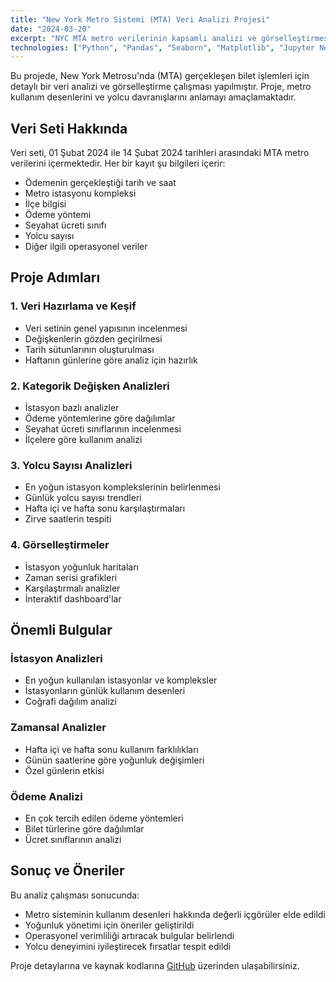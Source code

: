 ```yaml
---
title: "New York Metro Sistemi (MTA) Veri Analizi Projesi"
date: "2024-03-20"
excerpt: "NYC MTA metro verilerinin kapsamlı analizi ve görselleştirmesi"
technologies: ["Python", "Pandas", "Seaborn", "Matplotlib", "Jupyter Notebook", "Data Visualization"]
---
```


Bu projede, New York Metrosu'nda (MTA) gerçekleşen bilet işlemleri için detaylı bir veri analizi ve görselleştirme çalışması yapılmıştır. Proje, metro kullanım desenlerini ve yolcu davranışlarını anlamayı amaçlamaktadır.

## Veri Seti Hakkında

Veri seti, 01 Şubat 2024 ile 14 Şubat 2024 tarihleri arasındaki MTA metro verilerini içermektedir. Her bir kayıt şu bilgileri içerir:
- Ödemenin gerçekleştiği tarih ve saat
- Metro istasyonu kompleksi
- İlçe bilgisi
- Ödeme yöntemi
- Seyahat ücreti sınıfı
- Yolcu sayısı
- Diğer ilgili operasyonel veriler

## Proje Adımları

### 1. Veri Hazırlama ve Keşif
- Veri setinin genel yapısının incelenmesi
- Değişkenlerin gözden geçirilmesi
- Tarih sütunlarının oluşturulması
- Haftanın günlerine göre analiz için hazırlık

### 2. Kategorik Değişken Analizleri
- İstasyon bazlı analizler
- Ödeme yöntemlerine göre dağılımlar
- Seyahat ücreti sınıflarının incelenmesi
- İlçelere göre kullanım analizi

### 3. Yolcu Sayısı Analizleri
- En yoğun istasyon komplekslerinin belirlenmesi
- Günlük yolcu sayısı trendleri
- Hafta içi ve hafta sonu karşılaştırmaları
- Zirve saatlerin tespiti

### 4. Görselleştirmeler
- İstasyon yoğunluk haritaları
- Zaman serisi grafikleri
- Karşılaştırmalı analizler
- İnteraktif dashboard'lar

## Önemli Bulgular

### İstasyon Analizleri
- En yoğun kullanılan istasyonlar ve kompleksler
- İstasyonların günlük kullanım desenleri
- Coğrafi dağılım analizi

### Zamansal Analizler
- Hafta içi ve hafta sonu kullanım farklılıkları
- Günün saatlerine göre yoğunluk değişimleri
- Özel günlerin etkisi

### Ödeme Analizi
- En çok tercih edilen ödeme yöntemleri
- Bilet türlerine göre dağılımlar
- Ücret sınıflarının analizi

## Sonuç ve Öneriler

Bu analiz çalışması sonucunda:
- Metro sisteminin kullanım desenleri hakkında değerli içgörüler elde edildi
- Yoğunluk yönetimi için öneriler geliştirildi
- Operasyonel verimliliği artıracak bulgular belirlendi
- Yolcu deneyimini iyileştirecek fırsatlar tespit edildi

Proje detaylarına ve kaynak kodlarına [GitHub](https://github.com/melisacevik/MTA-Subway-Project-master) üzerinden ulaşabilirsiniz. 